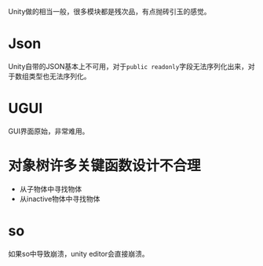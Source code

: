 Unity做的相当一般，很多模块都是残次品，有点抛砖引玉的感觉。  

# Json
Unity自带的JSON基本上不可用，对于`public readonly`字段无法序列化出来，对于数组类型也无法序列化。  

# UGUI
GUI界面原始，非常难用。  

# 对象树许多关键函数设计不合理
* 从子物体中寻找物体
* 从inactive物体中寻找物体

# so
如果so中导致崩溃，unity editor会直接崩溃。  